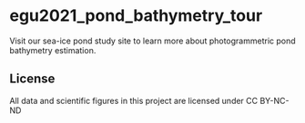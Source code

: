 # egu2021_pond_bathymetry_tour

Visit our sea-ice pond study site to learn more about photogrammetric pond bathymetry estimation.

## License

All data and scientific figures in this project are licensed under CC BY-NC-ND